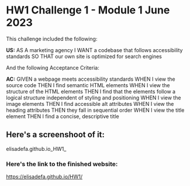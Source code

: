# HW1 Challenge 1 - Module 1 June 2023

This challenge included the following:

__US:__
AS A marketing agency
I WANT a codebase that follows accessibility standards
SO THAT our own site is optimized for search engines

And the following Acceptance Criteria:

__AC:__
GIVEN a webpage meets accessibility standards
WHEN I view the source code
THEN I find semantic HTML elements
WHEN I view the structure of the HTML elements
THEN I find that the elements follow a logical structure independent of styling and positioning
WHEN I view the image elements
THEN I find accessible alt attributes
WHEN I view the heading attributes
THEN they fall in sequential order
WHEN I view the title element
THEN I find a concise, descriptive title

## Here's a screenshoot of it:
elisadefa.github.io_HW1_

### Here's the link to the finished website:
https://elisadefa.github.io/HW1/

